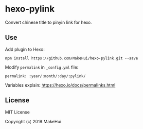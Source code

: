 # hexo-pylink

Convert chinese title to pinyin link for hexo.

## Use

Add plugin to Hexo:

```
npm install https://github.com/MakeHui/hexo-pylink.git --save
```

Modify `permalink` in `_config.yml` file:

```
permalink: :year/:month/:day/:pylink/
```

Variables explain: https://hexo.io/docs/permalinks.html

## License

MIT License

Copyright (c) 2018 MakeHui
